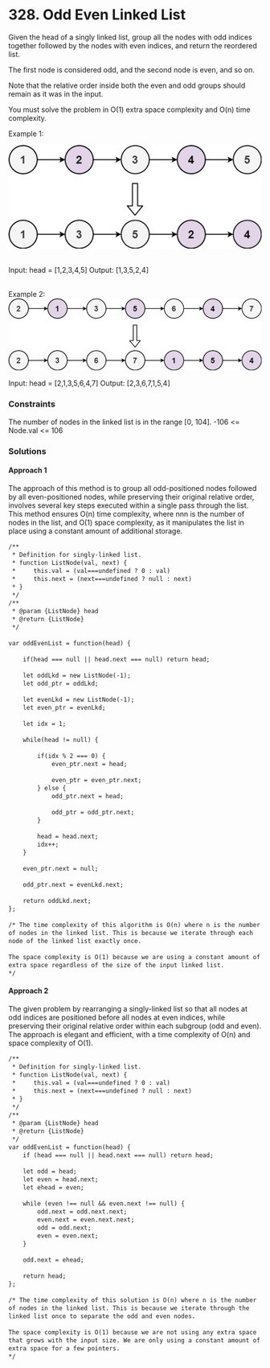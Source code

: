 # 328. Odd Even Linked List

Given the head of a singly linked list, group all the nodes with odd indices together followed by the nodes with even indices, and return the reordered list.

The first node is considered odd, and the second node is even, and so on.

Note that the relative order inside both the even and odd groups should remain as it was in the input.

You must solve the problem in O(1) extra space complexity and O(n) time complexity.

Example 1:

<center>
    <img src="images/oddeven-linked-list.jpg">
</center>

<br/>

Input: head = [1,2,3,4,5]
Output: [1,3,5,2,4]

<br/>
Example 2:

<center>
    <img src="images/oddeven2-linked-list.jpg">
</center>

Input: head = [2,1,3,5,6,4,7]
Output: [2,3,6,7,1,5,4]

### Constraints

The number of nodes in the linked list is in the range [0, 104].
-106 <= Node.val <= 106

### Solutions

#### Approach 1

The approach of this method is to group all odd-positioned nodes followed by all even-positioned nodes, while preserving their original relative order, involves several key steps executed within a single pass through the list. This method ensures O(n) time complexity, where nnn is the number of nodes in the list, and O(1) space complexity, as it manipulates the list in place using a constant amount of additional storage.

```
/**
 * Definition for singly-linked list.
 * function ListNode(val, next) {
 *     this.val = (val===undefined ? 0 : val)
 *     this.next = (next===undefined ? null : next)
 * }
 */
/**
 * @param {ListNode} head
 * @return {ListNode}
 */

var oddEvenList = function(head) {

    if(head === null || head.next === null) return head;

    let oddLkd = new ListNode(-1);
    let odd_ptr = oddLkd;

    let evenLkd = new ListNode(-1);
    let even_ptr = evenLkd;

    let idx = 1;

    while(head != null) {

        if(idx % 2 === 0) {
            even_ptr.next = head;

            even_ptr = even_ptr.next;
        } else {
            odd_ptr.next = head;

            odd_ptr = odd_ptr.next;
        }

        head = head.next;
        idx++;
    }

    even_ptr.next = null;

    odd_ptr.next = evenLkd.next;

    return oddLkd.next;
};

/* The time complexity of this algorithm is O(n) where n is the number of nodes in the linked list. This is because we iterate through each node of the linked list exactly once.

The space complexity is O(1) because we are using a constant amount of extra space regardless of the size of the input linked list.
*/
```

#### Approach 2

The given problem by rearranging a singly-linked list so that all nodes at odd indices are positioned before all nodes at even indices, while preserving their original relative order within each subgroup (odd and even). The approach is elegant and efficient, with a time complexity of O(n) and space complexity of O(1).

```
/**
 * Definition for singly-linked list.
 * function ListNode(val, next) {
 *     this.val = (val===undefined ? 0 : val)
 *     this.next = (next===undefined ? null : next)
 * }
 */
/**
 * @param {ListNode} head
 * @return {ListNode}
 */
var oddEvenList = function(head) {
    if (head === null || head.next === null) return head;

    let odd = head;
    let even = head.next;
    let ehead = even;

    while (even !== null && even.next !== null) {
        odd.next = odd.next.next;
        even.next = even.next.next;
        odd = odd.next;
        even = even.next;
    }

    odd.next = ehead;

    return head;
};

/* The time complexity of this solution is O(n) where n is the number of nodes in the linked list. This is because we iterate through the linked list once to separate the odd and even nodes.

The space complexity is O(1) because we are not using any extra space that grows with the input size. We are only using a constant amount of extra space for a few pointers.
*/
```

